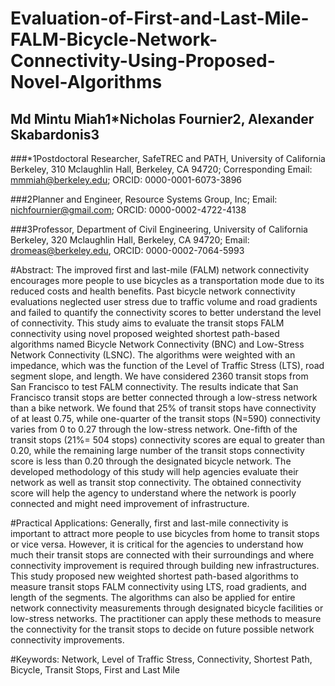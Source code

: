 # Evaluation-of-First-and-Last-Mile-FALM-Bicycle-Network-Connectivity-Using-Proposed-Novel-Algorithms

## Md Mintu Miah1*Nicholas Fournier2, Alexander Skabardonis3
###*1Postdoctoral Researcher, SafeTREC and PATH, University of California Berkeley, 310 Mclaughlin Hall, Berkeley, CA 94720; Corresponding Email: mmmiah@berkeley.edu; ORCID: 0000-0001-6073-3896

###2Planner and Engineer, Resource Systems Group, Inc; Email: nichfournier@gmail.com; ORCID: 0000-0002-4722-4138


###3Professor, Department of Civil Engineering, University of California Berkeley, 320 Mclaughlin Hall, Berkeley, CA 94720; Email: dromeas@berkeley.edu, ORCID: 0000-0002-7064-5993

#Abstract:
The improved first and last-mile (FALM) network connectivity encourages more people to use bicycles as a transportation mode due to its reduced costs and health benefits. Past bicycle network connectivity evaluations neglected user stress due to traffic volume and road gradients and failed to quantify the connectivity scores to better understand the level of connectivity. This study aims to evaluate the transit stops FALM connectivity using novel proposed weighted shortest path-based algorithms named Bicycle Network Connectivity (BNC) and Low-Stress Network Connectivity (LSNC). The algorithms were weighted with an impedance, which was the function of the Level of Traffic Stress (LTS), road segment slope, and length. We have considered 2360 transit stops from San Francisco to test FALM connectivity. The results indicate that San Francisco transit stops are better connected through a low-stress network than a bike network. We found that 25% of transit stops have connectivity of at least 0.75, while one-quarter of the transit stops (N=590) connectivity varies from 0 to 0.27 through the low-stress network. One-fifth of the transit stops (21%= 504 stops) connectivity scores are equal to greater than 0.20, while the remaining large number of the transit stops connectivity score is less than 0.20 through the designated bicycle network.  The developed methodology of this study will help agencies evaluate their network as well as transit stop connectivity. The obtained connectivity score will help the agency to understand where the network is poorly connected and might need improvement of infrastructure.

#Practical Applications:
Generally, first and last-mile connectivity is important to attract more people to use bicycles from home to transit stops or vice versa. However, it is critical for the agencies to understand how much their transit stops are connected with their surroundings and where connectivity improvement is required through building new infrastructures. This study proposed new weighted shortest path-based algorithms to measure transit stops FALM connectivity using LTS, road gradients, and length of the segments. The algorithms can also be applied for entire network connectivity measurements through designated bicycle facilities or low-stress networks. The practitioner can apply these methods to measure the connectivity for the transit stops to decide on future possible network connectivity improvements.


#Keywords: Network, Level of Traffic Stress, Connectivity, Shortest Path, Bicycle, Transit Stops, First and Last Mile	

